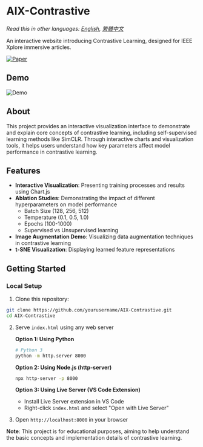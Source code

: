 # AIX-Contrastive

*Read this in other languages: [English](README.md), [繁體中文](README.TW.md)*

An interactive website introducing Contrastive Learning, designed for IEEE Xplore immersive articles.

[![Paper](https://img.shields.io/badge/IEEE-Paper-blue)](https://ieeexplore.ieee.org/document/10384535)

## Demo

![Demo](demo.gif)

## About

This project provides an interactive visualization interface to demonstrate and explain core concepts of contrastive learning, including self-supervised learning methods like SimCLR. Through interactive charts and visualization tools, it helps users understand how key parameters affect model performance in contrastive learning.

## Features

- **Interactive Visualization**: Presenting training processes and results using Chart.js
- **Ablation Studies**: Demonstrating the impact of different hyperparameters on model performance
  - Batch Size (128, 256, 512)
  - Temperature (0.1, 0.5, 1.0)
  - Epochs (100-1000)
  - Supervised vs Unsupervised learning
- **Image Augmentation Demo**: Visualizing data augmentation techniques in contrastive learning
- **t-SNE Visualization**: Displaying learned feature representations

## Getting Started

### Local Setup

1. Clone this repository:
```bash
git clone https://github.com/yourusername/AIX-Contrastive.git
cd AIX-Contrastive
```

2. Serve `index.html` using any web server

   **Option 1: Using Python**
   ```bash
   # Python 3
   python -m http.server 8000
   ```

   **Option 2: Using Node.js (http-server)**
   ```bash
   npx http-server -p 8000
   ```

   **Option 3: Using Live Server (VS Code Extension)**
   - Install Live Server extension in VS Code
   - Right-click `index.html` and select "Open with Live Server"

3. Open `http://localhost:8000` in your browser

**Note**: This project is for educational purposes, aiming to help understand the basic concepts and implementation details of contrastive learning.
